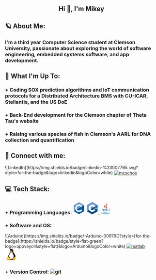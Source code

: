 <h2 align="center">Hi 👋, I'm Mikey</h2>

<h2 align="left">🪐 About Me:</h2>
<p align="left"></p>
<h3 align="left">I'm a third year Computer Science student at Clemson University, passionate about exploring the world of software engineering, embedded systems software, and app development.</h3>

<h2 align="left">🛫 What I'm Up To:</h2>
<p align="left"></p>
<h3 align="left"> + Coding SOX prediction algorithms and IoT communication protocols for a Distributed Architecture BMS with CU-ICAR, Stellantis, and the US DoE </h3>
<h3 align="left"> + Back-End development for the Clemson chapter of Theta Tau's website </h3>
<h3 align="left"> + Raising various species of fish in Clemson's AARL for DNA collection and quantification </h3>

<h2 align="left">👔 Connect with me:</h2>
<p align="left"></p>
![LinkedIn](https://img.shields.io/badge/linkedin-%230077B5.svg?style=for-the-badge&logo=linkedin&logoColor=white)
<a href="https://www.hackerrank.com/mcschoo" target="blank"><img align="center" src="https://raw.githubusercontent.com/rahuldkjain/github-profile-readme-generator/master/src/images/icons/Social/hackerrank.svg" alt="mcschoo" height="30" width="40" /></a>

<h2 align="left">💻 Tech Stack:</h2>
<p align="left">
<h3 align="left"> + Programming Languages: <img src="https://raw.githubusercontent.com/devicons/devicon/master/icons/c/c-original.svg" alt="c" width="40" height="40"/> </a> <a href="https://www.cprogramming.com/" target="_blank" rel="noreferrer"> <img src="https://raw.githubusercontent.com/devicons/devicon/master/icons/cplusplus/cplusplus-original.svg" alt="cplusplus" width="40" height="40"/> </a> <a href="https://git-scm.com/" target="_blank" rel="noreferrer">  <a href="https://www.java.com" target="_blank" rel="noreferrer"> <img src="https://raw.githubusercontent.com/devicons/devicon/master/icons/java/java-original.svg" alt="java" width="40" height="40"/> </a> </h3>
<p align="left">
<h3 align="left"> + Software and OS:</h3> ![Arduino](https://img.shields.io/badge/-Arduino-00979D?style=[for-the-badge](https://shields.io/badge/style-flat-green?logo=appveyor&style=flat)&logo=Arduino&logoColor=white) <a href="https://www.mathworks.com/" target="_blank" rel="noreferrer"> <img src="https://upload.wikimedia.org/wikipedia/commons/2/21/Matlab_Logo.png" alt="matlab" width="40" height="40"/> </a> <a href="https://www.linux.org/" target="_blank" rel="noreferrer"> <img src="https://raw.githubusercontent.com/devicons/devicon/master/icons/linux/linux-original.svg" alt="linux" width="40" height="40"/> </a>
<p align="left"> 
<h3 align="left"> + Version Control: <a href="https://www.w3schools.com/cpp/" target="_blank" rel="noreferrer"> </a> <img src="https://www.vectorlogo.zone/logos/git-scm/git-scm-icon.svg" alt="git" width="40" height="40"/> </h3>
<p align="left">
